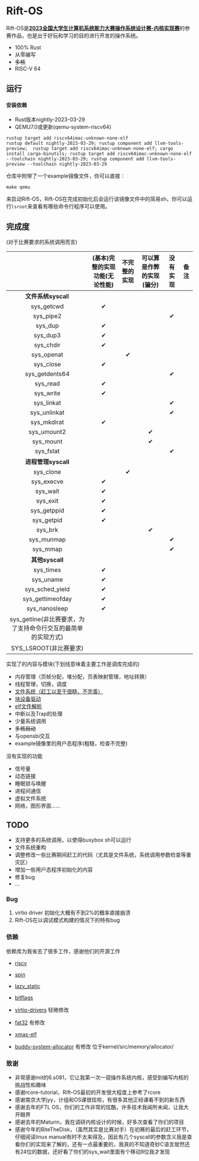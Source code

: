 # Rift-OS

Rift-OS是[**2023全国大学生计算机系统能力大赛操作系统设计赛-内核实现赛**](https://os.educg.net/#/)的参赛作品，也是出于好玩和学习的目的进行开发的操作系统。

- 100% Rust
- 从零编写
- ~~多核~~
- RISC-V 64

## 运行

#### 安装依赖

- Rust版本nightly-2023-03-29
- QEMU7.0或更新(qemu-system-riscv64)

```shell
rustup target add riscv64imac-unknown-none-elf
rustup default nightly-2023-03-29; rustup component add llvm-tools-preview;  rustup target add riscv64imac-unknown-none-elf; cargo install cargo-binutils; rustup target add riscv64imac-unknown-none-elf --toolchain nightly-2023-03-29; rustup component add llvm-tools-preview --toolchain nightly-2023-03-29
```

仓库中附带了一个example镜像文件，你可以直接：

```shell
make qemu
```

来启动Rift-OS，Rift-OS在完成初始化后会运行该镜像文件中的简易sh，你可以运行`lsroot`来查看有哪些命令行程序可以使用。

## 完成度

(对于比赛要求的系统调用而言)



|                                                              | (基本)完整的实现功能(无论性能) | 不完整的实现 | 可以算是作弊的实现(骗分) | 没有实现 | 备注 |
| :----------------------------------------------------------: | :----------------------------: | :----------: | :----------------------: | :------: | ---- |
|                     **文件系统syscal**l                      |                                |              |                          |          |      |
|                          sys_getcwd                          |            &#10004;            |              |                          |          |      |
|                          sys_pipe2                           |                                |              |                          | &#10004; |      |
|                           sys_dup                            |            &#10004;            |              |                          |          |      |
|                           sys_dup3                           |            &#10004;            |              |                          |          |      |
|                          sys_chdir                           |            &#10004;            |              |                          |          |      |
|                          sys_openat                          |                                |   &#10004;   |                          |          |      |
|                          sys_close                           |            &#10004;            |              |                          |          |      |
|                        sys_getdents64                        |                                |              |                          | &#10004; |      |
|                           sys_read                           |            &#10004;            |              |                          |          |      |
|                          sys_write                           |            &#10004;            |              |                          |          |      |
|                          sys_linkat                          |                                |              |                          | &#10004; |      |
|                         sys_unlinkat                         |                                |              |                          | &#10004; |      |
|                         sys_mkdirat                          |            &#10004;            |              |                          |          |      |
|                         sys_umount2                          |                                |              |         &#10004;         |          |      |
|                          sys_mount                           |                                |              |         &#10004;         |          |      |
|                          sys_fstat                           |                                |              |                          | &#10004; |      |
|                     **进程管理syscall**                      |                                |              |                          |          |      |
|                          sys_clone                           |                                |   &#10004;   |                          |          |      |
|                          sys_execve                          |            &#10004;            |              |                          |          |      |
|                           sys_wait                           |            &#10004;            |              |                          |          |      |
|                           sys_exit                           |            &#10004;            |              |                          |          |      |
|                         sys_getppid                          |            &#10004;            |              |                          |          |      |
|                          sys_getpid                          |            &#10004;            |              |                          |          |      |
|                           sys_brk                            |                                |              |         &#10004;         |          |      |
|                          sys_munmap                          |                                |              |                          | &#10004; |      |
|                           sys_mmap                           |                                |              |                          | &#10004; |      |
|                       **其他syscall**                        |                                |              |                          |          |      |
|                          sys_times                           |            &#10004;            |              |                          |          |      |
|                          sys_uname                           |            &#10004;            |              |                          |          |      |
|                       sys_sched_yield                        |            &#10004;            |              |                          |          |      |
|                       sys_gettimeofday                       |            &#10004;            |              |                          |          |      |
|                        sys_nanosleep                         |            &#10004;            |              |                          |          |      |
| sys_getline(非比赛要求，为了支持命令行交互的最简单的实现方式) |                                |              |                          |          |      |
|                    SYS_LSROOT(非比赛要求)                    |                                |              |                          |          |      |

实现了的内容与模块(下划线意味着主要工作是调库完成的)

- 内存管理（页帧分配，堆分配，页表映射管理，地址转换）
- 线程管理，切换，调度
- <u>文件系统（赶工以至于很糙，不完善）</u>
- <u>块设备驱动</u>
- <u>elf文件解析</u>
- 中断以及Trap的处理
- 少量系统调用
- ~~多核启动~~
- 与opensbi交互
- example镜像里的用户态程序(粗糙，检查不完整)

没有实现的功能

- 信号量
- 动态链接
- 睡眠锁与唤醒
- 进程间通信
- 虚拟文件系统
- 网络，图形界面......

## TODO

- 支持更多的系统调用，以使得busybox sh可以运行
- 文件系统重构
- 调整修改一些比赛期间赶工的代码（尤其是文件系统，系统调用参数检查等重灾区）
- 增加一些用户态程序初始化的内容
- 修复bug
- ...

### Bug

1. virtio driver 初始化大概有不到2%的概率直接崩溃
2. Rift-OS在以调试模式构建的情况下的特有bug

### 依赖

依赖库为我省去了很多工作，感谢他们的开源工作

- [riscv](https://docs.rs/riscv/latest/riscv/)

- [spin](https://docs.rs/spin/0.9.8/spin/)
- [lazy_static](https://docs.rs/lazy_static/1.4.0/lazy_static/)

- [bitflags](https://docs.rs/bitflags/2.3.1/bitflags/)
- [virtio-drivers](https://docs.rs/virtio-drivers/0.4.0/virtio_drivers/) 轻微修改
- [fat32](https://docs.rs/fat32/0.2.0/fat32/) 有修改
- [xmas-elf](https://docs.rs/xmas-elf/0.9.0/xmas_elf/)

- [buddy-system-allocator](https://github.com/rcore-os/buddy_system_allocator) 有修改 位于kernel/src/memory/allocator/

### 致谢

- 非常感谢mit的6.s081，它让我第一次一窥操作系统内核，感受到编写内核的挑战性和趣味
- 感谢rcore-tutorial，Rift-OS最初的开发很大程度上参考了rcore
- 感谢南京大学jyy，计组和OS课很炫啦，有很多其他正经课看不到的新东西
- 感谢去年的FTL OS，你们的工作非常的炫酷，许多技术我闻所未闻，让我大开眼界
- 感谢去年的Maturin，我在调研内核设计的时候，好多次查看了你们的项目
- 感谢今年的BiteTheDisk，（虽然其实是比赛对手）在初赛的最后的赶工环节，仔细阅读linux manual有时不太来得及，因此有几个syscall的参数含义我是查看你们的实现来了解的，还有一点最重要的，我真的不知道奇妙C语言居然还有24位的数据，还好看了你们的sys_wait里面有个移动8位我才发现
